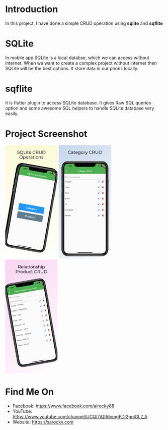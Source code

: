 # Introduction
In this project, I have done a simple CRUD operation using <b>sqlite</b> and <b>sqflite</b>

# SQLite
In mobile app SQLite is a local databse, which we can access without internet. When we want to create a complex project without internet then SQLite will be the best options. It store data in our phons locally.

# sqflite
It is flutter plugin to access SQLite database. It gives Raw SQL queries option and some awesome SQL helpers to handle SQLite database very easily.

# Project Screenshot 
<img src="images/home.png" width="33%"> <img src="images/category.png" width="33%"> <img src="images/product.png" width="33%">

# Find Me On
- Facebook: https://www.facebook.com/airocky88
- YouTube: https://www.youtube.com/channel/UCQI7jQR6xmgFDI2gqjGL7_A
- Website: https://sarocky.com